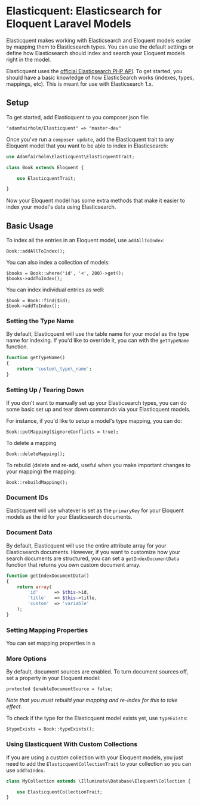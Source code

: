 # Elasticquent: Elasticsearch for Eloquent Laravel Models

Elasticquent makes working with Elasticsearch and Eloquent models easier by mapping them to Elasticsearch types. You can use the default settings or define how Elasticsearch should index and search your Eloquent models right in the model.

Elasticquent uses the [official Elasticsearch PHP API](https://github.com/elasticsearch/elasticsearch-php). To get started, you should have a basic knowledge of how ElasticSearch works (indexes, types, mappings, etc). This is meant for use with Elasticsearch 1.x.

## Setup

To get started, add Elasticquent to you composer.json file:

    "adamfairholm/Elasticquent" => "master-dev"

Once you've run a `composer update`, add the Elasticquent trait to any Eloquent model that you want to be able to index in Elasticsearch:

```php
use Adamfairholm\Elasticquent\ElasticquentTrait;

class Book extends Eloquent {

    use ElasticquentTrait;

}
```

Now your Eloquent model has some extra methods that make it easier to index your model's data using Elasticsearch.

## Basic Usage

To index all the entries in an Eloquent model, use `addAllToIndex`:

    Book::addAllToIndex();

You can also index a collection of models:

    $books = Book::where('id', '<', 200)->get();
    $books->addToIndex();

You can index individual entries as well:

    $book = Book::find($id);
    $book->addToIndex();

### Setting the Type Name

By default, Elasticquent will use the table name for your model as the type name for indexing. If you'd like to override it, you can with the `getTypeName` function.


```php
function getTypeName()
{
    return 'custom\_type\_name';
}
```

### Setting Up / Tearing Down

If you don't want to manually set up your Elasticsearch types, you can do some basic set up and tear down commands via your Elasticquent models.

For instance, if you'd like to setup a model's type mapping, you can do:

    Book::putMapping($ignoreConflicts = true);

To delete a mapping

    Book::deleteMapping();

To rebuild (delete and re-add, useful when you make important changes to your mapping) the mapping:

    Book::rebuildMapping();

### Document IDs

Elasticquent will use whatever is set as the `primaryKey` for your Eloquent models as the id for your Elasticsearch documents.

### Document Data

By default, Elasticquent will use the entire attribute array for your Elasticsearch documents. However, if you want to customize how your search documents are structured, you can set a `getIndexDocumentData` function that returns you own custom document array.

```php
function getIndexDocumentData()
{
    return array(
        'id'      => $this->id,
        'title'   => $this->title,
        'custom'  => 'variable'
    );
}
```

### Setting Mapping Properties

You can set mapping properties in a

### More Options

By default, document sources are enabled. To turn document sources off, set a property in your Eloquent model:

    protected $enableDocumentSource = false;

_Note that you must rebuild your mapping and re-index for this to take effect._



To check if the type for the Elasticquent model exists yet, use `typeExists`:

    $typeExists = Book::typeExists();

### Using Elasticquent With Custom Collections

If you are using a custom collection with your Eloquent models, you just need to add the `ElasticquentCollectionTrait` to your collection so you can use `addToIndex`.

```php
class MyCollection extends \Illuminate\Database\Eloquent\Collection {

    use ElasticquentCollectionTrait;
}
```
